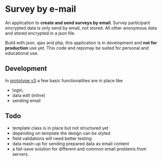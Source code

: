 # Survey by e-mail
An application to **create and send surveys by email**.
Survey participant encrypted data is only send by email, not stored. All other anonymous data and stored encrypted in a json file.

Build with json, ajax and php, this application is in development and **not for production** use yet.
This code and repomay be suited for personal and educational use.

## Development
In [prototype v3](https://github.com/webbouwer/survey/tree/Prototype-v3) a few basic functionalities are in place like
- login,
- data edit (inline)
- sending email

## Todo
- template class is in place but not structured yet
- depending on template the design can be styled
- field validations will need better testing
- data mash-up for sending prepared data as email content
- a fail-save solution for different and common email problems from servers.
